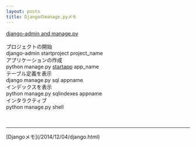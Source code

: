 ```yaml
---
layout: posts
title: Djangoのmanage.pyメモ 
---
```

[django-admin and manage.py](https://docs.djangoproject.com/en/dev/ref/django-admin/#django-admin-and-manage-py)   
<br/>
プロジェクトの開始   
django-admin startproject project_name  
アプリケーションの作成   
python manage.py [startapp](https://docs.djangoproject.com/en/1.7/ref/django-admin/#startapp-app-label-destination) app_name    
テーブル定義を表示   
django manage.py sql appname  
インデックスを表示  
python manage.py sqlindexes appname   
インタラクティブ   
python manage.py shell   
<br/>
<br/>
<hr/>
[Djangoメモ](/2014/12/04/django.html)
